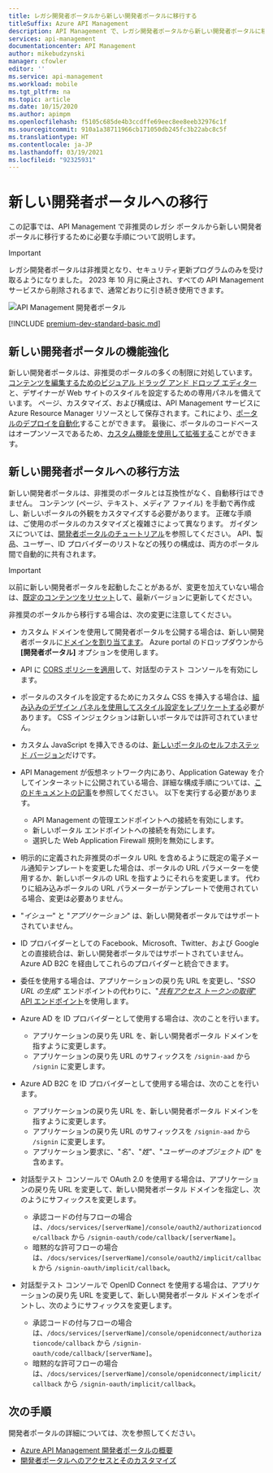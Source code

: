 ```yaml
---
title: レガシ開発者ポータルから新しい開発者ポータルに移行する
titleSuffix: Azure API Management
description: API Management で、レガシ開発者ポータルから新しい開発者ポータルに移行する方法について説明します。
services: api-management
documentationcenter: API Management
author: mikebudzynski
manager: cfowler
editor: ''
ms.service: api-management
ms.workload: mobile
ms.tgt_pltfrm: na
ms.topic: article
ms.date: 10/15/2020
ms.author: apimpm
ms.openlocfilehash: f5105c685de4b3ccdffe69eec8ee8eeb32976c1f
ms.sourcegitcommit: 910a1a38711966cb171050db245fc3b22abc8c5f
ms.translationtype: HT
ms.contentlocale: ja-JP
ms.lasthandoff: 03/19/2021
ms.locfileid: "92325931"
---
```

# <a name="migrate-to-the-new-developer-portal"></a>新しい開発者ポータルへの移行

この記事では、API Management で非推奨のレガシ ポータルから新しい開発者ポータルに移行するために必要な手順について説明します。

> [!IMPORTANT]
> レガシ開発者ポータルは非推奨となり、セキュリティ更新プログラムのみを受け取るようになりました。 2023 年 10 月に廃止され、すべての API Management サービスから削除されるまで、通常どおりに引き続き使用できます。

![API Management 開発者ポータル](media/api-management-howto-developer-portal/cover.png)

[!INCLUDE [premium-dev-standard-basic.md](../../includes/api-management-availability-premium-dev-standard-basic.md)]

## <a name="improvements-in-new-developer-portal"></a>新しい開発者ポータルの機能強化

新しい開発者ポータルは、非推奨のポータルの多くの制限に対処しています。 [コンテンツを編集するためのビジュアル ドラッグ アンド ドロップ エディター](api-management-howto-developer-portal-customize.md)と、デザイナーが Web サイトのスタイルを設定するための専用パネルを備えています。 ページ、カスタマイズ、および構成は、API Management サービスに Azure Resource Manager リソースとして保存されます。これにより、[ポータルのデプロイを自動化](api-management-howto-developer-portal.md#automate)することができます。 最後に、ポータルのコードベースはオープンソースであるため、[カスタム機能を使用して拡張する](api-management-howto-developer-portal.md#managed-vs-self-hosted)ことができます。

## <a name="how-to-migrate-to-new-developer-portal"></a>新しい開発者ポータルへの移行方法

新しい開発者ポータルは、非推奨のポータルとは互換性がなく、自動移行はできません。 コンテンツ (ページ、テキスト、メディア ファイル) を手動で再作成し、新しいポータルの外観をカスタマイズする必要があります。 正確な手順は、ご使用のポータルのカスタマイズと複雑さによって異なります。 ガイダンスについては、[開発者ポータルのチュートリアル](api-management-howto-developer-portal-customize.md)を参照してください。 API、製品、ユーザー、ID プロバイダーのリストなどの残りの構成は、両方のポータル間で自動的に共有されます。

> [!IMPORTANT]
> 以前に新しい開発者ポータルを起動したことがあるが、変更を加えていない場合は、[既定のコンテンツをリセット](api-management-howto-developer-portal.md#preview-to-ga)して、最新バージョンに更新してください。

非推奨のポータルから移行する場合は、次の変更に注意してください。

- カスタム ドメインを使用して開発者ポータルを公開する場合は、新しい開発者ポータルに[ドメインを割り当てます](configure-custom-domain.md)。 Azure portal のドロップダウンから **[開発者ポータル]** オプションを使用します。
- API に [CORS ポリシーを適用](api-management-howto-developer-portal.md#cors)して、対話型のテスト コンソールを有効にします。
- ポータルのスタイルを設定するためにカスタム CSS を挿入する場合は、[組み込みのデザイン パネルを使用してスタイル設定をレプリケートする](api-management-howto-developer-portal-customize.md)必要があります。 CSS インジェクションは新しいポータルでは許可されていません。
- カスタム JavaScript を挿入できるのは、[新しいポータルのセルフホステッド バージョン](api-management-howto-developer-portal.md#managed-vs-self-hosted)だけです。
- API Management が仮想ネットワーク内にあり、Application Gateway を介してインターネットに公開されている場合、詳細な構成手順については、[このドキュメントの記事](api-management-howto-integrate-internal-vnet-appgateway.md)を参照してください。 以下を実行する必要があります。

    - API Management の管理エンドポイントへの接続を有効にします。
    - 新しいポータル エンドポイントへの接続を有効にします。
    - 選択した Web Application Firewall 規則を無効にします。

- 明示的に定義された非推奨のポータル URL を含めるように既定の電子メール通知テンプレートを変更した場合は、ポータルの URL パラメーターを使用するか、新しいポータルの URL を指すようにそれらを変更します。 代わりに組み込みポータルの URL パラメーターがテンプレートで使用されている場合、変更は必要ありません。
- "*イシュー*" と "*アプリケーション*" は、新しい開発者ポータルではサポートされていません。
- ID プロバイダーとしての Facebook、Microsoft、Twitter、および Google との直接統合は、新しい開発者ポータルではサポートされていません。 Azure AD B2C を経由してこれらのプロバイダーと統合できます。
- 委任を使用する場合は、アプリケーションの戻り先 URL を変更し、"*SSO URL の生成*" エンドポイントの代わりに、"[*共有アクセス トークンの取得*" API エンドポイント](/rest/api/apimanagement/2019-12-01/user/getsharedaccesstoken)を使用します。
- Azure AD を ID プロバイダーとして使用する場合は、次のことを行います。

    - アプリケーションの戻り先 URL を、新しい開発者ポータル ドメインを指すように変更します。
    - アプリケーションの戻り先 URL のサフィックスを `/signin-aad` から `/signin` に変更します。

- Azure AD B2C を ID プロバイダーとして使用する場合は、次のことを行います。

    - アプリケーションの戻り先 URL を、新しい開発者ポータル ドメインを指すように変更します。
    - アプリケーションの戻り先 URL のサフィックスを `/signin-aad` から `/signin` に変更します。
    - アプリケーション要求に、"*名*"、"*姓*"、"*ユーザーのオブジェクト ID*" を含めます。

- 対話型テスト コンソールで OAuth 2.0 を使用する場合は、アプリケーションの戻り先 URL を変更して、新しい開発者ポータル ドメインを指定し、次のようにサフィックスを変更します。

    - 承認コードの付与フローの場合は、`/docs/services/[serverName]/console/oauth2/authorizationcode/callback` から `/signin-oauth/code/callback/[serverName]`。
    - 暗黙的な許可フローの場合は、`/docs/services/[serverName]/console/oauth2/implicit/callback` から `/signin-oauth/implicit/callback`。
- 対話型テスト コンソールで OpenID Connect を使用する場合は、アプリケーションの戻り先 URL を変更して、新しい開発者ポータル ドメインをポイントし、次のようにサフィックスを変更します。

    - 承認コードの付与フローの場合は、`/docs/services/[serverName]/console/openidconnect/authorizationcode/callback` から `/signin-oauth/code/callback/[serverName]`。
    - 暗黙的な許可フローの場合は、`/docs/services/[serverName]/console/openidconnect/implicit/callback` から `/signin-oauth/implicit/callback`。

## <a name="next-steps"></a>次の手順

開発者ポータルの詳細については、次を参照してください。

- [Azure API Management 開発者ポータルの概要](api-management-howto-developer-portal.md)
- [開発者ポータルへのアクセスとそのカスタマイズ](api-management-howto-developer-portal-customize.md)